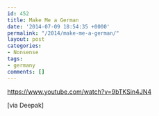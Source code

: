```yaml
---
id: 452
title: Make Me a German
date: '2014-07-09 18:54:35 +0000'
permalink: "/2014/make-me-a-german/"
layout: post
categories:
- Nonsense
tags:
- germany
comments: []
---
```

<https://www.youtube.com/watch?v=9bTKSin4JN4>

[via Deepak]